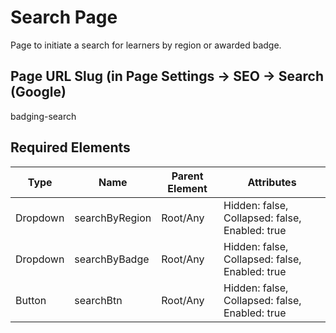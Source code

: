 # Search Page
Page to initiate a search for learners by region or awarded badge.

## Page URL Slug (in Page Settings -> SEO -> Search (Google)
badging-search

## Required Elements
| Type                 | Name                   | Parent Element    | Attributes                                        |
|----------------------|------------------------|-------------------|--------------------------------|
| Dropdown             | searchByRegion         | Root/Any          | Hidden: false, Collapsed: false, Enabled: true    |
| Dropdown             | searchByBadge          | Root/Any          | Hidden: false, Collapsed: false, Enabled: true    |
| Button               | searchBtn              | Root/Any          | Hidden: false, Collapsed: false, Enabled: true    |
